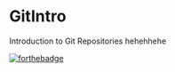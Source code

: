 # GitIntro
Introduction to Git Repositories
hehehhehe

[![forthebadge](http://forthebadge.com/images/badges/contains-cat-gifs.svg)](http://forthebadge.com)  
